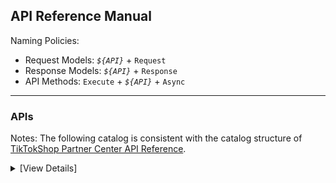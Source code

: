 ﻿## API Reference Manual

Naming Policies:

-   Request Models: _`${API}`_ + `Request`
-   Response Models: _`${API}`_ + `Response`
-   API Methods: `Execute` + _`${API}`_ + `Async`

---

### APIs

Notes: The following catalog is consistent with the catalog structure of [TikTokShop Partner Center API Reference](https://partner.tiktokshop.com/docv2/page/6507ead7b99d5302be949ba9?external_id=6507ead7b99d5302be949ba9).

<details>

<summary>[View Details]</summary>

-   Authentication
    -   Get Access Token: `AuthGetToken`
    -   Refresh Access Token: `AuthRefreshToken`
-   Authorization
    -   Get Authorized Shops: `AuthorizationGetShops`
-   Event
    -   Get Shop Webhooks: `EventGetWebhooks`
    -   Update Shop Webhook: `EventUpdateWebhook`
    -   Delete Shop Webhook: `EventDeleteWebhook`
-   Seller
    -   Get Seller Permissions: `SellerGetPermissions`
    -   Get Active Shops: `SellerGetShops`
-   Products
    -   Get Brands: `ProductGetBrands`
    -   Create Custom Brands: `ProductCreateBrand`
    -   Get Categories: `ProductGetCategories`
    -   Get Category Rules: `ProductGetCategoryRules`
    -   Get Attributes: `ProductGetCategoryAttributes`
    -   Recommend Categories: `ProductRecommendCategories`
    -   Upload Product Image: `ProductUploadImage`
    -   Upload Product File: `ProductUploadFile`
    -   Create Product: `ProductCreateProduct`
    -   Partial Edit Product: `ProductUpdateProductPartial`
    -   Edit Product: `ProductUpdateProduct`
    -   Update Inventory: `ProductUpdateProductInventory`
    -   Update Price: `ProductUpdateProductPrice`
    -   Activate Products: `ProductActivateProducts`
    -   Deactivate Products: `ProductDeactivateProducts`
    -   Delete Products: `ProductDeleteProducts`
    -   Recover Products: `ProductRecoverProducts`
    -   Get Product: `ProductGetProductDetail`
    -   Inventory Search: `ProductGetInventories`
    -   Get Global Categories: `ProductGetGlobalCategories`
    -   Get Global Category Rules: `ProductGetGlobalCategoryRules`
    -   Get Global Attributes: `ProductGetGlobalCategoryAttributes`
    -   Recommend Global Categories: `ProductRecommendGlobalCategories`
    -   Create Global Product: `ProductCreateGlobalProduct`
    -   Publish Global Product: `ProductPublishGlobalProduct`
    -   Update Global Inventory: `ProductUpdateGlobalProductInventory`
    -   Get Global Product: `ProductGetGlobalProductDetail`
    -   Edit Global Product: `ProductUpdateGlobalProduct`
    -   Delete Global Products: `ProductDeleteGlobalProducts`
    -   Check Listing Prerequisites: `ProductGetPrerequisites`
    -   Search Global Products: `ProductSearchGlobalProducts`
    -   Search Products: `ProductSearchProducts`
    -   Listing Schemas: `ProductGetListingSchemas`
-   Orders
    -   Get Order List: `OrderSearchOrders`
    -   Get Order Detail: `OrderBatchGetOrderDetail`
-   Fulfillment
    -   *Pending ...*
-   Return and Refund
    -   *Pending ...*
-   Logistics
    -   Get Warehouse Delivery Options: `LogisticsGetWarehouseDeliveryOptions`
    -   Get Warehouse List: `LogisticsGetWarehouses`
    -   Get Shipping Providers: `LogisticsGetDeliveryOptionShippingProviders`
    -   Get Global Seller Warehouse: `LogisticsGetGlobalWarehouses`
-   Promotion
    -   Create Activity: `PromotionCreateActivity`
    -   Update Activity Product: `PromotionUpdateActivityProducts`
    -   Remove Activity Product: `PromotionDeleteActivityProducts`
    -   Search Activities: `PromotionSearchActivities`
    -   Get Activity: `PromotionGetActivityDetail`
    -   Update Activity: `PromotionUpdateActivity`
    -   Deactivate Activity: `PromotionDeactivateActivity`
-   Finance
    -   *Pending ...*
-   Customer Service
    -   *Pending ...*
-   Supply Chain
    -   Confirm Package Shipment: `SupplyChainSyncPackages`

</details>
